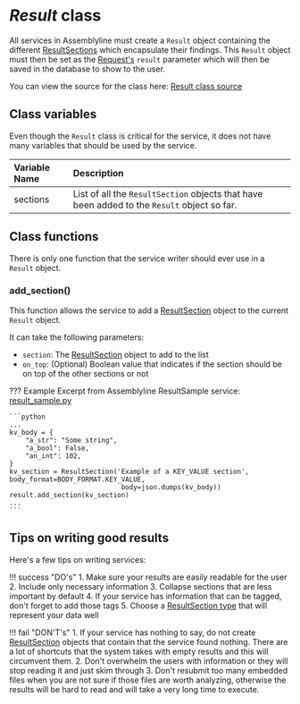 # *Result* class
All services in Assemblyline must create a `Result` object containing the different [ResultSections](../result_section) which encapsulate their findings. This `Result` object must then be set as the [Request's](../request) `result` parameter which will then be saved in the database to show to the user.

You can view the source for the class here: [Result class source](https://github.com/CybercentreCanada/assemblyline-v4-service/blob/master/assemblyline_v4_service/common/result.py)

## Class variables
Even though the `Result` class is critical for the service, it does not have many variables that should be used by the service.

| Variable Name | Description |
|:---|:---|
| sections | List of all the `ResultSection` objects that have been added to the `Result` object so far. |

## Class functions
There is only one function that the service writer should ever use in a `Result` object.

### add_section()
This function allows the service to add a [ResultSection](../result_section) object to the current `Result` object.

It can take the following parameters:

* `section`: The [ResultSection](../result_section) object to add to the list
* `on_top`: (Optional) Boolean value that indicates if the section should be on top of the other sections or not

??? Example
    Excerpt from Assemblyline ResultSample service: [result_sample.py](https://github.com/CybercentreCanada/assemblyline-v4-service/blob/master/assemblyline_v4_service/common/result.py)

    ```python
    ...
    kv_body = {
        "a_str": "Some string",
        "a_bool": False,
        "an_int": 102,
    }
    kv_section = ResultSection('Example of a KEY_VALUE section', body_format=BODY_FORMAT.KEY_VALUE,
                                body=json.dumps(kv_body))
    result.add_section(kv_section)
    ...
    ```


## Tips on writing good results
Here's a few tips on writing services:

!!! success "DO's"
    1. Make sure your results are easily readable for the user
    2. Include only necessary information
    3. Collapse sections that are less important by default
    4. If your service has information that can be tagged, don't forget to add those tags
    5. Choose a [ResultSection type](../result_section/#section-types) that will represent your data well

!!! fail "DON'T's"
    1. If your service has nothing to say, do not create [ResultSection](../result_section) objects that contain that the service found nothing. There are a lot of shortcuts that the system takes with empty results and this will circumvent them.
    2. Don't overwhelm the users with information or they will stop reading it and just skim through
    3. Don't resubmit too many embedded files when you are not sure if those files are worth analyzing, otherwise the results will be hard to read and will take a very long time to execute.
